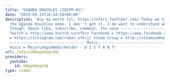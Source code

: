 ```yaml
---
title: 'UGANDA KNUCKLES (IDGTM #1)'
date: "2019-09-15T10:34:26+08:00"
description: 'Buy my merch lol: https://nfkrz.fanfiber.com/ Today we take look at
  the Uganda Knuckles meme. I don''t get it. I do want to understand why it''s popular
  though. Smash like, subscribe, comment, thx xoxo ---------------------------------
  Twitch ► http://www.twitch.tv/nfkrz Facebook ► https://www.facebook.com/NFKRZ1 Instagram
  ► https://instagram.com/roman_nfkrz/ Steam Group ► http://steamcommunity.com/groups/nfkrzgroup
  --------------------------------- Music: --------------------------------- Outro
  music ► MajorLeagueWobs/Holder - D I S T A N T'
url: /nfkrz/H9wphdoqrk8/
providers:
  youtube:
    id: H9wphdoqrk8
type: video
---
```

